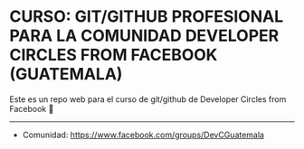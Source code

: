 # CURSO: GIT/GITHUB PROFESIONAL PARA LA COMUNIDAD DEVELOPER CIRCLES FROM FACEBOOK (GUATEMALA)
Este es un repo web para el curso de git/github de Developer Circles from Facebook :blue_book:

------------
- Comunidad: https://www.facebook.com/groups/DevCGuatemala

